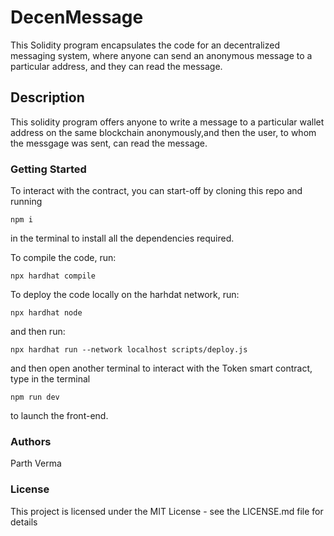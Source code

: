 # DecenMessage

This Solidity program encapsulates the code for an decentralized messaging system, where anyone can send an anonymous message to a
particular address, and they can read the message.

## Description

This solidity program offers anyone to write a message to a particular wallet address on the same blockchain anonymously,and then the user,
to whom the messgage was sent, can read the message.

### Getting Started

To interact with the contract, you can start-off by cloning this repo and running

```
npm i
```

in the terminal to install all the dependencies required.

To compile the code, run:

```
npx hardhat compile
```

To deploy the code locally on the harhdat network, run:

```
npx hardhat node
```

and then run:

```
npx hardhat run --network localhost scripts/deploy.js
```

and then open another terminal to interact with the Token smart contract, type in the terminal

```
npm run dev
```

to launch the front-end.

### Authors

Parth Verma

### License

This project is licensed under the MIT License - see the LICENSE.md file for details
